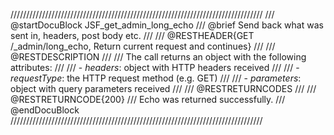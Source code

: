 ////////////////////////////////////////////////////////////////////////////////
/// @startDocuBlock JSF_get_admin_long_echo
/// @brief Send back what was sent in, headers, post body etc.
///
/// @RESTHEADER{GET /_admin/long_echo, Return current request and continues}
///
/// @RESTDESCRIPTION
///
/// The call returns an object with the following attributes:
///
/// - *headers*: object with HTTP headers received
///
/// - *requestType*: the HTTP request method (e.g. GET)
///
/// - *parameters*: object with query parameters received
///
/// @RESTRETURNCODES
///
/// @RESTRETURNCODE{200}
/// Echo was returned successfully.
/// @endDocuBlock
////////////////////////////////////////////////////////////////////////////////